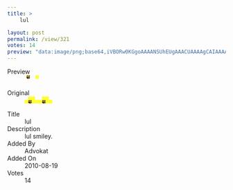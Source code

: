 ```yaml
---
title: >
    lul

layout: post
permalink: /view/321
votes: 14
preview: "data:image/png;base64,iVBORw0KGgoAAAANSUhEUgAAACUAAAAgCAIAAAAaMSbnAAAABnRSTlMA/wD/AP5AXyvrAAAAk0lEQVRIie3TwQ2DMAwFUH/oJKyAMgtSF+kIZQ/GQVmpvwfUkIYg5WBO/H8yJugpRgb5sT3BzIBIjtvzr16tKeGkv3/+KN4AkSQAcszqNq4h3bEFoFq7pLxfmmRRX+IBsXrIcZ5/3vbP5n5KndfyxnNw047zzCVHJgXVfchP+O5D4V2eyj7IkydPnjx58uTJu5H3BarLMN9Vlzp9AAAAAElFTkSuQmCC"
---
```

<dl class="side-by-side">
<dt>Preview</dt>
<dd>
    <img class="preview" src="data:image/png;base64,iVBORw0KGgoAAAANSUhEUgAAACUAAAAgCAIAAAAaMSbnAAAABnRSTlMA/wD/AP5AXyvrAAAAk0lEQVRIie3TwQ2DMAwFUH/oJKyAMgtSF+kIZQ/GQVmpvwfUkIYg5WBO/H8yJugpRgb5sT3BzIBIjtvzr16tKeGkv3/+KN4AkSQAcszqNq4h3bEFoFq7pLxfmmRRX+IBsXrIcZ5/3vbP5n5KndfyxnNw047zzCVHJgXVfchP+O5D4V2eyj7IkydPnjx58uTJu5H3BarLMN9Vlzp9AAAAAElFTkSuQmCC">
</dd>
<dt>Original</dt>
<dd>
    <img class="preview" src="data:image/png;base64,iVBORw0KGgoAAAANSUhEUgAAAEAAAAAgCAYAAACinX6EAAAAnElEQVR42u2UywmAMBAFFyxJsBVbsgPvHuzBZqxEspJDxIj4QbIRnYF32IuPnSSKnKBa6pPIQ3L3IwABCEAAAhDwZQE3PnQ4p06qfrlc7txSup1tlte4fzWbCAjZmy0EpOoXy2v8xsgd+3uxPP0U/ZefQCdVlKkdTJ9AU9RRtB/zCPCLh+QQ4BcPMf0H5Lj+Fv0CAAAAAAAAAL9jBh3LBl6hUtvgAAAAAElFTkSuQmCC">
</dd>
<dt>Title</dt>
<dd>lul</dd>
<dt>Description</dt>
<dd>lul smiley.</dd>
<dt>Added By</dt>
<dd>Advokat</dd>
<dt>Added On</dt>
<dd>2010-08-19</dd>
<dt>Votes</dt>
<dd>14</dd>
</dl>
